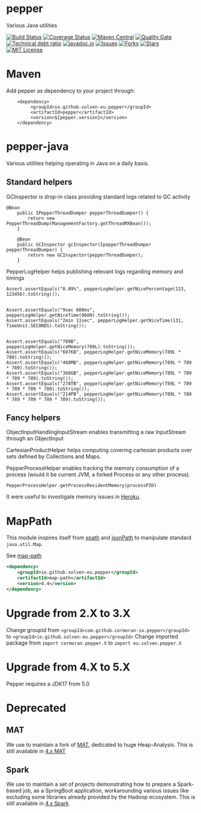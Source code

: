 # pepper

Various Java utilities

[![Build Status](https://travis-ci.org/solven-eu/pepper.svg?branch=master)](https://travis-ci.org/solven-eu/pepper)
[![Coverage Status](https://coveralls.io/repos/github/solven-eu/pepper/badge.svg?branch=master)](https://coveralls.io/github/solven-eu/pepper?branch=master)
[![Maven Central](https://maven-badges.herokuapp.com/maven-central/io.github.solven-eu.pepper/pepper/badge.svg)](https://maven-badges.herokuapp.com/maven-central/io.github.solven-eu.pepper/pepper/badge.svg)
[![Quality Gate](https://sonarqube.com/api/badges/gate?key=com.github.solven-eu.pepper:pepper)](https://sonarqube.com/dashboard/index/com.github.solven-eu.pepper:pepper)
[![Technical debt ratio](https://sonarqube.com/api/badges/measure?key=com.github.solven-eu.pepper:pepper&metric=sqale_debt_ratio)](https://sonarqube.com/dashboard/index/com.github.solven-eu.pepper:pepper)
[![javadoc.io](https://javadoc-emblem.rhcloud.com/doc/com.github.solven-eu.pepper/pepper/badge.svg)](http://www.javadoc.io/doc/com.github.solven-eu.pepper/pepper)
[![Issues](https://img.shields.io/github/issues/solven-eu/pepper.svg)](https://github.com/revelc/pepper/issues)
[![Forks](https://img.shields.io/github/forks/solven-eu/pepper.svg)](https://github.com/solven-eu/pepper/network)
[![Stars](https://img.shields.io/github/stars/solven-eu/pepper.svg)](https://github.com/solven-eu/pepper/stargazers)
[![MIT License](http://img.shields.io/badge/license-ASL-blue.svg)](https://github.com/solven-eu/pepper/blob/master/LICENSE)

# Maven

Add pepper as dependency to your project through:

        <dependency>
             <groupId>io.github.solven-eu.pepper</groupId>
             <artifactId>pepper</artifactId>
             <version>${pepper.version}</version>
        </dependency>

# pepper-java

Various utilities helping operating in Java on a daily basis.

## Standard helpers

GCInspector is drop-in class providing standard logs related to GC activity

```
@Bean
	public IPepperThreadDumper pepperThreadDumper() {
		return new PepperThreadDump(ManagementFactory.getThreadMXBean());
	}

	@Bean
	public GCInspector gcInspector(IpepperThreadDumper pepperThreadDumper) {
		return new GCInspector(pepperThreadDumper);
	}
```

PepperLogHelper helps publishing relevant logs regarding memory and timings

```
Assert.assertEquals("0.09%", pepperLogHelper.getNicePercentage(123, 123456).toString());


Assert.assertEquals("9sec 600ms", pepperLogHelper.getNiceTime(9600).toString());
Assert.assertEquals("2min 11sec", pepperLogHelper.getNiceTime(131, TimeUnit.SECONDS).toString());


Assert.assertEquals("789B", pepperLogHelper.getNiceMemory(789L).toString());
Assert.assertEquals("607KB", pepperLogHelper.getNiceMemory(789L * 789).toString());
Assert.assertEquals("468MB", pepperLogHelper.getNiceMemory(789L * 789 * 789).toString());
Assert.assertEquals("360GB", pepperLogHelper.getNiceMemory(789L * 789 * 789 * 789).toString());
Assert.assertEquals("278TB", pepperLogHelper.getNiceMemory(789L * 789 * 789 * 789 * 789).toString());
Assert.assertEquals("214PB", pepperLogHelper.getNiceMemory(789L * 789 * 789 * 789 * 789 * 789).toString());
```

## Fancy helpers

ObjectInputHandlingInputStream enables transmitting a raw InputStream through an ObjectInput

CartesianProductHelper helps computing covering cartesian products over sets defined by Collections and Maps.

PepperProcessHelper enables tracking the memory consumption of a process (would it be current JVM, a forked Process or any other process).

```
PepperProcessHelper.getProcessResidentMemory(processPID)
```

It were useful to investigate memory issues in [Heroku](https://devcenter.heroku.com/articles/getting-started-with-java).

# MapPath

This module inspires itself from [xpath](https://en.wikipedia.org/wiki/XPath) and [jsonPath](https://github.com/json-path/JsonPath) to manipulate standard `java.util.Map`.

See [map-path](./map-path)

```xml
<dependency>
	<groupId>io.github.solven-eu.pepper</groupId>
	<artifactId>map-path</artifactId>
	<version>4.4</version>
</dependency>
```

# Upgrade from 2.X to 3.X

Change groupId from `<groupId>com.github.cormoran-io.pepper</groupId>` to `<groupId>io.github.solven-eu.pepper</groupId>`
Change imported package from `import cormoran.pepper.X` to `import eu.solven.pepper.X`

# Upgrade from 4.X to 5.X

Pepper requires a JDK17 from 5.0

# Deprecated

## MAT

We use to maintain a fork of [MAT](https://github.com/eclipse-mat/mat), dedicated to huge Heap-Analysis. This is still available in [4.x MAT](https://github.com/solven-eu/pepper/tree/4.x/mat)

## Spark

We use to maintain a set of projects demonstrating how to prepare a Spark-based job, as a SpringBoot application, workarounding various issues like excluding some libraries already provided by the Hadoop ecosystem. This is still available in [4.x Spark](https://github.com/solven-eu/pepper/blob/4.x/hadoop/spark/spark-springboot/README.MD)
